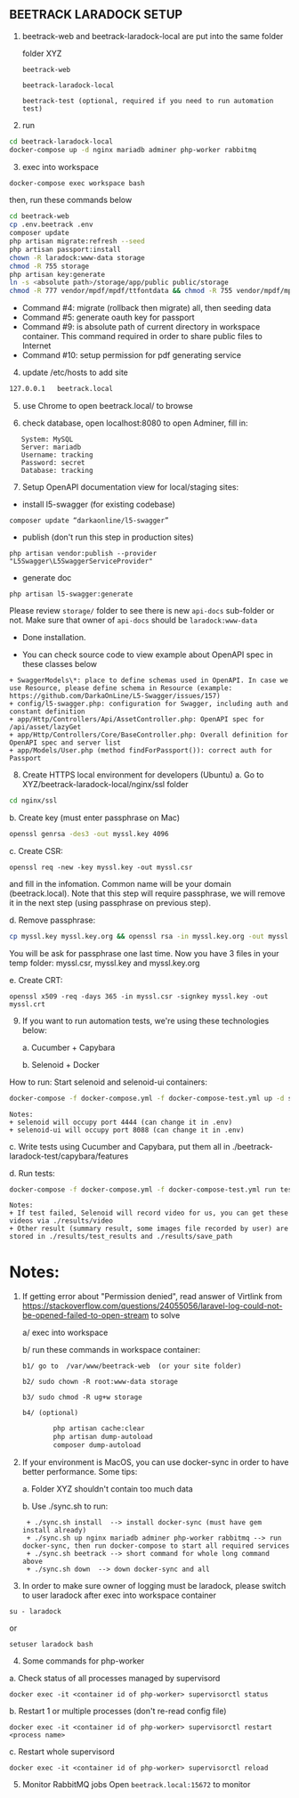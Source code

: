 BEETRACK LARADOCK SETUP
-----------------------

1. beetrack-web and beetrack-laradock-local are put into the same folder

   folder XYZ

       beetrack-web

       beetrack-laradock-local

       beetrack-test (optional, required if you need to run automation test)

2. run

```bash
cd beetrack-laradock-local
docker-compose up -d nginx mariadb adminer php-worker rabbitmq
```

3. exec into workspace

```bash
docker-compose exec workspace bash
```

then, run these commands below

```bash
cd beetrack-web
cp .env.beetrack .env
composer update
php artisan migrate:refresh --seed
php artisan passport:install
chown -R laradock:www-data storage
chmod -R 755 storage
php artisan key:generate 
ln -s <absolute path>/storage/app/public public/storage  
chmod -R 777 vendor/mpdf/mpdf/ttfontdata && chmod -R 755 vendor/mpdf/mpdf/graph_cache/ vendor/mpdf/mpdf/tmp/
```

+ Command #4: migrate (rollback then migrate) all, then seeding data
+ Command #5: generate oauth key for passport
+ Command #9: <absolute path> is absolute path of current directory in workspace container. This command required in order to share public files to Internet
+ Command #10: setup permission for pdf generating service

4. update /etc/hosts to add site

```bash
127.0.0.1   beetrack.local
```

5. use Chrome to open beetrack.local/ to browse

6. check database, open localhost:8080 to open Adminer, fill in:

```
   System: MySQL
   Server: mariadb
   Username: tracking
   Password: secret
   Database: tracking
```

7. Setup OpenAPI documentation view for local/staging sites:

+ install l5-swagger (for existing codebase)
```
composer update “darkaonline/l5-swagger”
```

+ publish (don't run this step in production sites)
```
php artisan vendor:publish --provider "L5Swagger\L5SwaggerServiceProvider"
```

+ generate doc
```
php artisan l5-swagger:generate
```
Please review ```storage/``` folder to see there is new ```api-docs``` sub-folder or not. Make sure that owner of ```api-docs``` should be ```laradock:www-data```

+ Done installation.

+ You can check source code to view example about OpenAPI spec in these classes below
```
+ SwaggerModels\*: place to define schemas used in OpenAPI. In case we use Resource, please define schema in Resource (example: https://github.com/DarkaOnLine/L5-Swagger/issues/157)
+ config/l5-swagger.php: configuration for Swagger, including auth and constant definition
+ app/Http/Controllers/Api/AssetController.php: OpenAPI spec for /api/asset/lazyGet
+ app/Http/Controllers/Core/BaseController.php: Overall definition for OpenAPI spec and server list
+ app/Models/User.php (method findForPassport()): correct auth for Passport
```

8. Create HTTPS local environment for developers (Ubuntu)
   a. Go to XYZ/beetrack-laradock-local/nginx/ssl folder

```bash
cd nginx/ssl
```

   b. Create key (must enter passphrase on Mac)

```bash
openssl genrsa -des3 -out myssl.key 4096
``` 

   c. Create CSR:

```shell
openssl req -new -key myssl.key -out myssl.csr
```

and fill in the infomation. Common name will be your domain (beetrack.local). Note that this step will require passphrase, we will remove it in the next step (using passphrase on previous step).

   d. Remove passphrase:

```bash
cp myssl.key myssl.key.org && openssl rsa -in myssl.key.org -out myssl.key
``` 

You will be ask for passphrase one last time. Now you have 3 files in your temp folder: myssl.csr, myssl.key and myssl.key.org

   e. Create CRT:

```shell
openssl x509 -req -days 365 -in myssl.csr -signkey myssl.key -out myssl.crt
```

9. If you want to run automation tests, we're using these technologies below:

   a. Cucumber + Capybara

   b. Selenoid + Docker
    
  How to run: Start selenoid and selenoid-ui containers:

```bash
docker-compose -f docker-compose.yml -f docker-compose-test.yml up -d selenoid selenoid-ui
```

    Notes:
    + selenoid will occupy port 4444 (can change it in .env) 
    + selenoid-ui will occupy port 8088 (can change it in .env)

   c. Write tests using Cucumber and Capybara, put them all in ./beetrack-laradock-test/capybara/features

   d. Run tests:

```bash
docker-compose -f docker-compose.yml -f docker-compose-test.yml run tests
```

    Notes:
    + If test failed, Selenoid will record video for us, you can get these videos via ./results/video
    + Other result (summary result, some images file recorded by user) are stored in ./results/test_results and ./results/save_path


Notes:
=====
1. If getting error about "Permission denied", read answer of Virtlink from https://stackoverflow.com/questions/24055056/laravel-log-could-not-be-opened-failed-to-open-stream to solve

   a/ exec into workspace

   b/ run these commands in workspace container:

       b1/ go to  /var/www/beetrack-web  (or your site folder)

       b2/ sudo chown -R root:www-data storage

       b3/ sudo chmod -R ug+w storage

       b4/ (optional)

```bash
           php artisan cache:clear
           php artisan dump-autoload
           composer dump-autoload
```

2. If your environment is MacOS, you can use docker-sync in order to have better performance. Some tips:

   a. Folder XYZ shouldn't contain too much data

   b. Use ./sync.sh to run:

        + ./sync.sh install  --> install docker-sync (must have gem install already)
        + ./sync.sh up nginx mariadb adminer php-worker rabbitmq --> run docker-sync, then run docker-compose to start all required services
        + ./sync.sh beetrack --> short command for whole long command above
        + ./sync.sh down  --> down docker-sync and all

3. In order to make sure owner of logging must be laradock, please switch to user laradock after exec into workspace container

```
su - laradock
```

or

```
setuser laradock bash
```

4. Some commands for php-worker

  a. Check status of all processes managed by supervisord
```
docker exec -it <container id of php-worker> supervisorctl status
``` 

  b. Restart 1 or multiple processes (don't re-read config file)
```
docker exec -it <container id of php-worker> supervisorctl restart <process name>
```

  c. Restart whole supervisord
```
docker exec -it <container id of php-worker> supervisorctl reload
```

5. Monitor RabbitMQ jobs
Open `beetrack.local:15672` to monitor
